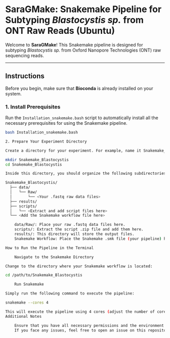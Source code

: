 # **SaraGMake**: Snakemake Pipeline for Subtyping *Blastocystis sp.* from ONT Raw Reads (Ubuntu)

Welcome to **SaraGMake**! This Snakemake pipeline is designed for subtyping *Blastocystis sp.* from Oxford Nanopore Technologies (ONT) raw sequencing reads.

---

## **Instructions**

Before you begin, make sure that **Bioconda** is already installed on your system.

### 1. **Install Prerequisites**

Run the `Installation_snakemake.bash` script to automatically install all the necessary prerequisites for using the Snakemake pipeline.

```bash
bash Installation_snakemake.bash

2. Prepare Your Experiment Directory

Create a directory for your experiment. For example, name it Snakemake_Blastocystis:

mkdir Snakemake_Blastocystis
cd Snakemake_Blastocystis

Inside this directory, you should organize the following subdirectories:

Snakemake_Blastocystis/
  ├── data/
  │   └── Raw/
  │       └── <Your .fastq raw data files>
  ├── results/
  ├── scripts/
  │   └── <Extract and add script files here>
  └── <Add the Snakemake workflow file here>

    data/Raw/: Place your raw .fastq data files here.
    scripts/: Extract the script .zip file and add them here.
    results/: This directory will store the output files.
    Snakemake Workflow: Place the Snakemake .smk file (your pipeline) here.

How to Run the Pipeline in the Terminal

    Navigate to the Snakemake Directory

Change to the directory where your Snakemake workflow is located:

cd /path/to/Snakemake_Blastocystis

    Run Snakemake

Simply run the following command to execute the pipeline:

snakemake --cores 4

This will execute the pipeline using 4 cores (adjust the number of cores based on your machine’s capacity).
Additional Notes

    Ensure that you have all necessary permissions and the environment set up before running the script.
    If you face any issues, feel free to open an issue on this repository for support!






 
